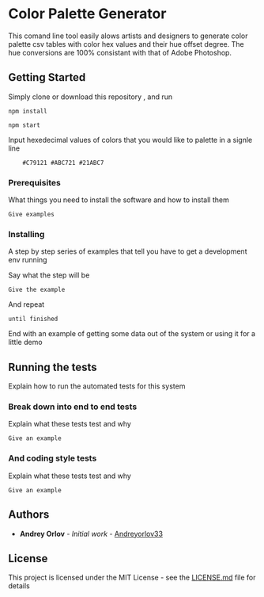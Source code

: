 # Color Palette Generator

This comand line tool easily alows artists and designers to generate color palette csv tables with color hex values and their hue offset degree. The hue conversions are 100% consistant with that of Adobe Photoshop.

## Getting Started

Simply clone or download this repository , and run 
```
npm install

npm start
```
Input hexedecimal values of colors that you would like to palette in a signle line 
```
    #C79121 #ABC721 #21ABC7
``` 
### Prerequisites

What things you need to install the software and how to install them

```
Give examples
```

### Installing

A step by step series of examples that tell you have to get a development env running

Say what the step will be

```
Give the example
```

And repeat

```
until finished
```

End with an example of getting some data out of the system or using it for a little demo

## Running the tests

Explain how to run the automated tests for this system

### Break down into end to end tests

Explain what these tests test and why

```
Give an example
```

### And coding style tests

Explain what these tests test and why

```
Give an example
```

## Authors

* **Andrey Orlov** - *Initial work* - [Andreyorlov33](https://github.com/Andreyorlov33)

## License

This project is licensed under the MIT License - see the [LICENSE.md](LICENSE.md) file for details


